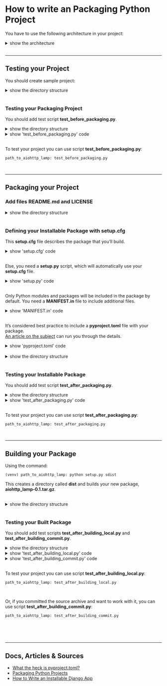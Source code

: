# How to write an Packaging Python Project
You have to use the following architecture in your project:  
<details>  
<summary>show the architecture</summary>  

```
aiohttp_lamp/
|
|__ aiohttp_lamp/
|   |__ __init__.py
|   |__ ...
|
|__ tests/
    |__ __init__.py
    |__ ...
```
</details>  


<br>  



___
## Testing your Project  
You should create sample project:  
<details>  
<summary>show the directory structure</summary>  

```
aiohttp_lamp/
|
|__ aiohttp_lamp/
|   |__ ...
|
|__ project_sample/
    |__ src/
    |   |__ __init__.py
    |   |__ ...
    |
    |__ requirements/
    |   |__ ...
    |
    |__ .env
    |__ .env.sample
    |__ requirements.txt
```
</details>  

<br>


### Testing your Packaging Project  
You should add test script **test_before_packaging.py**.  
<details>  
<summary>show the directory structure</summary>  

```
aiohttp_lamp/
|
|__ aiohttp_lamp/
|   |__ ...
|
|__ project_sample/
|   |__ ...
|
|__ test_before_packaging.py
```
</details>  

<details>  
<summary>show 'test_before_packaging.py' code</summary>  

```python
import os
import shutil
import subprocess


# --------------------------------------------------
def _delete_folder(folder):
    if os.path.exists(folder):
        shutil.rmtree(folder)
# --------------------------------------------------


# ==================================================
def test():
    _delete_folder(folder=r"project_sample\venv")

    subprocess.run(["pip", "install", "virtualenv"])
    subprocess.run(["virtualenv", r"project_sample\venv"])
    subprocess.run([r"project_sample\venv\Scripts\pip", "install", "-r", r"project_sample\requirements\test_before_packaging.txt"])
    subprocess.run(["pytest", "tests"])

    _delete_folder(folder=r"project_sample\venv")
# ==================================================


# ==================================================
if __name__ == '__main__':
    test()
# ==================================================
```
</details>  

<br>

To test your project you can use script **test_before_packaging.py**:
```
path_to_aiohttp_lamp: test_before_packaging.py
```  


<br>





___
## Packaging your Project

### Add files README.md and LICENSE  
<details>  
<summary>show the directory structure</summary>  

```
aiohttp_lamp/
|
|__ aiohttp_lamp/
|   |__ ...
|
|__ project_sample/
|   |__ ...
|
|__ test_before_packaging.py
|
|__ README.md
|__ LICENSE
```
</details>  

<br>

### Defining your Installable Package with setup.cfg 
This **setup.cfg** file describes the package that you’ll build.  
<details>
<summary>show 'setup.cfg' code</summary>  

```python
[metadata]
name = aiohttp_lamp
version = 0.1
description = Packaged WebSocket client to manage a lamp (using aiohttp).
long_description = file: README.md
url = https://github.com/Volkova-Natalia/aiohttp_lamp
author = Volkova Natalia
license = MIT
classifiers =
    Environment :: Web Environment
    Intended Audience :: Developers
    License :: OSI Approved :: MIT License
    Programming Language :: Python
    Programming Language :: Python :: 3
    Programming Language :: Python :: 3 :: Only
    Programming Language :: Python :: 3.8
    Topic :: Software Development :: Libraries :: Python Modules

[options]
include_package_data = True
packages = find:
python_requires = >=3.8
install_requires =
    aiohttp>=3.7.4.post0
    pytest>=6.2.5
    pytest-aiohttp>=0.3.0
```
</details>    

<br>

Else, you need a **setup.py** script, which will automatically use your **setup.cfg** file.  
<details>
<summary>show 'setup.py' code</summary>  

```python
if __name__ == "__main__":
    from setuptools import setup

    setup()
```
</details>  

<br>

Only Python modules and packages will be included in the package by default.
You need a **MANIFEST.in** file to include additional files.  
<details>
<summary>show 'MANIFEST.in' code</summary>  

```text
include LICENSE
include README.md
```
</details> 

<br>

It’s considered best practice to include a **pyproject.toml** file with your package.  
<a href=https://snarky.ca/what-the-heck-is-pyproject-toml>An article on the subject</a> can run you through the details.  
<details>
<summary>show 'pyproject.toml' code</summary>  

```text
[build-system]
requires = ["setuptools >= 53.0.0", "wheel >= 0.36.2"]
build-backend = "setuptools.build_meta"
```
</details> 

<br>


<details>  
<summary>show the directory structure</summary>  

```
aiohttp_lamp/
|
|__ aiohttp_lamp/
|   |__ ...
|
|__ project_sample/
|   |__ ...
|
|__ test_before_packaging.py
|
|__ README.md
|__ LICENSE
|
|__ setup.cfg
|__ setup.py
|__ MANIFEST.in
|__ pyproject.toml
```
</details>  

<br>

### Testing your Installable Package  
You should add test script **test_after_packaging.py**.  
<details>  
<summary>show the directory structure</summary>  

```
aiohttp_lamp/
|
|__ aiohttp_lamp/
|   |__ ...
|
|__ project_sample/
|   |__ ...
|
|__ test_before_packaging.py
|__ test_after_packaging.py
|
|__ README.md
|__ LICENSE
|
|__ setup.cfg
|__ setup.py
|__ MANIFEST.in
|__ pyproject.toml
```
</details>  

<details>  
<summary>show 'test_after_packaging.py' code</summary>  

```python
import os
import shutil
import subprocess


# --------------------------------------------------
def _delete_folder(folder):
    if os.path.exists(folder):
        shutil.rmtree(folder)
# --------------------------------------------------


# ==================================================
def test():
    _delete_folder(folder=r"project_sample\venv")
    _delete_folder(folder=r"aiohttp_lamp.egg-info")

    subprocess.run(["pip", "install", "virtualenv"])
    subprocess.run(["virtualenv", r"project_sample\venv"])
    # subprocess.run([r"project_sample\venv\Scripts\pip", "install", "-r", r"project_sample\requirements\test_after_packaging.txt"])
    subprocess.run([r"project_sample\venv\Scripts\pip", "install", r"."])
    subprocess.run([r"project_sample\venv\Scripts\pip", "install", r"aiohttp>=3.7.4.post0"])
    subprocess.run([r"project_sample\venv\Scripts\pip", "install", r"pytest>=6.2.5"])
    subprocess.run([r"project_sample\venv\Scripts\pip", "install", r"pytest-aiohttp>=0.3.0"])
    subprocess.run(["pytest", "tests"])

    _delete_folder(folder=r"project_sample\venv")
# ==================================================


# ==================================================
if __name__ == '__main__':
    test()
# ==================================================
```
</details>  

<br>

To test your project you can use script **test_after_packaging.py**:
```
path_to_aiohttp_lamp: test_after_packaging.py
```  


<br>






___
## Building your Package  
Using the command:  
```
(venv) path_to_aiohttp_lamp: python setup.py sdist
```  
This creates a directory called **dist** and builds your new package, **aiohttp_lamp-0.1.tar.gz**.  

<br>

<details>  
<summary>show the directory structure</summary>  

```
aiohttp_lamp/
|
|__ dist/
|   |__ aiohttp_lamp-0.1.tar.gz
|
|__ aiohttp_lamp/
|   |__ ...
|
|__ project_sample/
|   |__ ...
|
|__ test_before_packaging.py
|__ test_after_packaging.py
|
|__ README.md
|__ LICENSE
|
|__ setup.cfg
|__ setup.py
|__ MANIFEST.in
|__ pyproject.toml
```
</details>  

<br>

### Testing your Built Package  
You should add test scripts **test_after_building_local.py** and **test_after_building_commit.py**.  
<details>  
<summary>show the directory structure</summary>  

```
aiohttp_lamp/
|
|__ dist/
|   |__ aiohttp_lamp-0.1.tar.gz
|
|__ aiohttp_lamp/
|   |__ ...
|
|__ project_sample/
|   |__ ...
|
|__ test_before_packaging.py
|__ test_after_packaging.py
|__ test_after_building_local.py
|__ test_after_building_commit.py
|
|__ README.md
|__ LICENSE
|
|__ setup.cfg
|__ setup.py
|__ MANIFEST.in
|__ pyproject.toml
```
</details>  

<details>  
<summary>show 'test_after_building_local.py' code</summary>  

```python
import os
import shutil
import subprocess


# --------------------------------------------------
def _delete_folder(folder):
    if os.path.exists(folder):
        shutil.rmtree(folder)
# --------------------------------------------------


# ==================================================
def test():
    _delete_folder(folder=r"project_sample\venv")
    _delete_folder(folder=r"aiohttp_lamp.egg-info")
    _delete_folder(folder=r"dist")


    subprocess.run(["python", "setup.py", "sdist"])
    subprocess.run(["pip", "install", "virtualenv"])
    subprocess.run(["virtualenv", r"project_sample\venv"])
    # subprocess.run([r"project_sample\venv\Scripts\pip", "install", "-r", r"project_sample\requirements\work_after_building_local.txt"])
    subprocess.run([r"project_sample\venv\Scripts\pip", "install", "-r", r"project_sample\requirements\work_after_building_base.txt"])
    subprocess.run([r"project_sample\venv\Scripts\pip", "install", r"dist\aiohttp_lamp-0.1.tar.gz"])
    subprocess.run(["pytest", "tests"])

    _delete_folder(folder=r"project_sample\venv")
# ==================================================


# ==================================================
if __name__ == '__main__':
    test()
# ==================================================
```
</details>  

<details>  
<summary>show 'test_after_building_commit.py' code</summary>  

```python
import os
import shutil
import subprocess


# --------------------------------------------------
def _delete_folder(folder):
    if os.path.exists(folder):
        shutil.rmtree(folder)
# --------------------------------------------------


# ==================================================
def test():
    _delete_folder(folder=r"project_sample\venv")

    subprocess.run(["pip", "install", "virtualenv"])
    subprocess.run(["virtualenv", r"project_sample\\venv"])
    subprocess.run([r"project_sample\venv\Scripts\pip", "install", "-r", r"project_sample\requirements\work_after_building_commit.txt"])
    subprocess.run(["pytest", "tests"])

    _delete_folder(folder=r"project_sample\venv")
# ==================================================


# ==================================================
if __name__ == '__main__':
    test()
# ==================================================
```
</details>  

<br>

To test your project you can use script **test_after_building_local.py**:
```
path_to_aiohttp_lamp: test_after_building_local.py
```  

<br>

Or, if you committed the source archive and want to work with it, you can use script **test_after_building_commit.py**:  
```
path_to_aiohttp_lamp: test_after_building_commit.py
```  

<br>










<br>

<br>



___
## Docs, Articles & Sources
* <a href=https://snarky.ca/what-the-heck-is-pyproject-toml>What the heck is pyproject.toml?</a>  
* <a href=https://packaging.python.org/tutorials/packaging-projects/>Packaging Python Projects</a>  
* <a href=https://realpython.com/installable-django-app/>How to Write an Installable Django App</a>  
